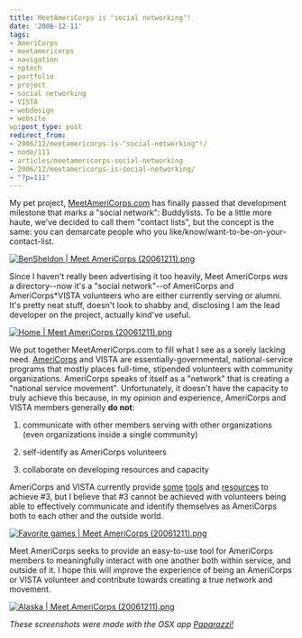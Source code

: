 ```yaml
---
title: MeetAmeriCorps is "social networking"!
date: '2006-12-11'
tags:
- AmeriCorps
- meetamericorps
- navigation
- nptech
- portfolio
- project
- social networking
- VISTA
- webdesign
- website
wp:post_type: post
redirect_from:
- 2006/12/meetamericorps-is-"social-networking"!/
- node/111
- articles/meetamericorps-social-networking
- 2006/12/meetamericorps-is-social-networking/
- "?p=111"
---
```


My pet project, [MeetAmeriCorps.com](http://meetamericorps.com) has finally passed that development milestone that marks a "social network": Buddylists. To be a little more haute, we've decided to call them "contact lists", but the concept is the same: you can demarcate people who you like/know/want-to-be-on-your-contact-list.

[ ![BenSheldon | Meet AmeriCorps (20061211).png](http://static.flickr.com/143/320123089_15562e2e04.jpg) ](http://www.flickr.com/photos/bensheldon/320123089/ "Photo Sharing")

Since I haven't really been advertising it too heavily, Meet AmeriCorps _was_ a directory--now it's a "social network"--of AmeriCorps and AmeriCorps\*VISTA volunteers who are either currently serving or alumni. It's pretty neat stuff, doesn't look to shabby and, disclosing I am the lead developer on the project, actually kind've useful.

[ ![Home | Meet AmeriCorps (20061211).png](http://static.flickr.com/130/320123303_4045ad5747.jpg) ](http://www.flickr.com/photos/bensheldon/320123303/ "Photo Sharing")

We put together MeetAmeriCorps.com to fill what I see as a sorely lacking need. [AmeriCorps](http://americorps.gov) and VISTA are essentially-governmental, national-service programs that mostly places full-time, stipended volunteers with community organizations. AmeriCorps speaks of itself as a "network" that is creating a "national service movement". Unfortunately, it doesn't have the capacity to truly achieve this because, in my opinion and experience, AmeriCorps and VISTA members generally **do not**:

1. communicate with other members serving with other organizations (even organizations inside a single community)

2. self-identify as AmeriCorps volunteers

3. collaborate on developing resources and capacity

AmeriCorps and VISTA currently provide [some](http://vistaolinc.net) [tools](http://nationalserviceresources.org/resources/listservs/index.php) and [resources](http://nationalserviceresources.org) to achieve #3, but I believe that #3 cannot be achieved with volunteers being able to effectively communicate and identify themselves as AmeriCorps both to each other and the outside world.

[ ![Favorite games | Meet AmeriCorps (20061211).png](http://static.flickr.com/126/320123173_872639ae76_m.jpg) ](http://www.flickr.com/photos/bensheldon/320123173/ "Photo Sharing")

Meet AmeriCorps seeks to provide an easy-to-use tool for AmeriCorps members to meaningfully interact with one another both within service, and outside of it. I hope this will improve the experience of being an AmeriCorps or VISTA volunteer and contribute towards creating a true network and movement.

[ ![Alaska | Meet AmeriCorps (20061211).png](http://static.flickr.com/137/320123529_8cc1d8a275.jpg) ](http://www.flickr.com/photos/bensheldon/320123529/ "Photo Sharing")

_These screenshots were made with the OSX app [Paparazzi!](http://www.derailer.org/paparazzi/)_
